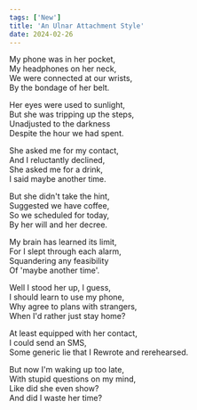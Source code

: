 ```yaml
---
tags: ['New']
title: 'An Ulnar Attachment Style'
date: 2024-02-26
---
```


My phone was in her pocket,  
My headphones on her neck,  
We were connected at our wrists,  
By the bondage of her belt.

Her eyes were used to sunlight,  
But she was tripping up the steps,  
Unadjusted to the darkness  
Despite the hour we had spent.

She asked me for my contact,  
And I reluctantly declined,  
She asked me for a drink,  
I said maybe another time.

But she didn't take the hint,  
Suggested we have coffee,  
So we scheduled for today,  
By her will and her decree.

My brain has learned its limit,  
For I slept through each alarm,  
Squandering any feasibility  
Of 'maybe another time'.

Well I stood her up, I guess,  
I should learn to use my phone,  
Why agree to plans with strangers,  
When I'd rather just stay home?

At least equipped with her contact,  
I could send an SMS,  
Some generic lie that I
Rewrote and rerehearsed.

But now I'm waking up too late,  
With stupid questions on my mind,  
Like did she even show?  
And did I waste her time?  
